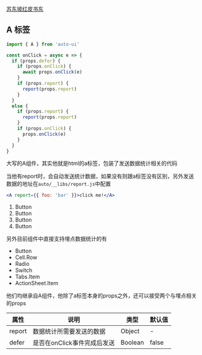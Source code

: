 ---
---
[苏东坡红皮书东](ss)
## A 标签

```js
import { A } from 'auto-ui'

const onClick = async e => {
  if (props.defer) {
    if (props.onClick) {
      await props.onClick(e)
    }
    if (props.report) {
      report(props.report)
    }
  }
  else {
    if (props.report) {
      report(props.report)
    }
    if (props.onClick) {
      props.onClick(e)
    }
  }
}
```

大写的A组件，其实他就是html的a标签，包装了发送数据统计相关的代码

当他有report时，会自动发送统计数据，如果没有则跟a标签没有区别，另外发送数据的地址在`auto/__libs/report.js`中配置

```jsx
<A report={{ foo: 'bar' }}>click me!</A>
```
1. Button
2. Button
3. Button
4. Button

另外目前组件中直接支持埋点数据统计的有

- Button
- Cell.Row
- Radio
- Switch
- Tabs.Item
- ActionSheet.Item

他们均继承自A组件，他除了a标签本身的props之外，还可以接受两个与埋点相关的props

|属性|说明|类型|默认值|
|-|-|-|-|
|report|数据统计所需要发送的数据|Object|-|
|defer|是否在onClick事件完成后发送|Boolean|false|
